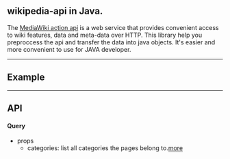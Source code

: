 ## wikipedia-api in Java.

The [MediaWiki action api](https://www.mediawiki.org/wiki/API:Main_page) is a web service that provides convenient access to wiki features, data and meta-data over HTTP.
This library help you preproccess the api and transfer the data into java objects. It's easier and more convenient to use for JAVA developer.

-------

## Example

-------

## API

#### Query

+ props
    + categories: list all categories the pages belong to.[more](https://en.wikipedia.org/w/api.php?action=help&modules=query%2Bcategories)
    

